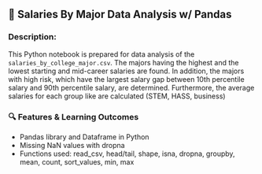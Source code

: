 ## 🏓 Salaries By Major Data Analysis w/ Pandas

### Description:
This Python notebook is prepared for data analysis of the `salaries_by_college_major.csv`. The majors having the highest and the lowest starting and mid-career salaries are found. In addition, the majors with high risk, which have the largest salary gap between 10th percentile salary and 90th percentile salary, are determined. Furthermore, the average salaries for each group like are calculated (STEM, HASS, business)

### 🔍 Features & Learning Outcomes
- Pandas library and Dataframe in Python
- Missing NaN values with dropna
- Functions used: read_csv, head/tail, shape, isna, dropna, groupby, mean, count, sort_values, min, max